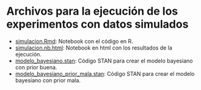 # Archivos para la ejecución de los experimentos con datos simulados

* [simulacion.Rmd](simulacion.Rmd): Notebook con el código en R.
* [simulacion.nb.html](simulacion.nb.hmtl): Notebook en html con los resultados de la ejecución.
* [modelo_bayesiano.stan](modelo_bayesiano.stan): Código STAN para crear el modelo bayesiano con prior buena.
* [modelo_bayesiano_prior_mala.stan](modelo_bayesiano_prior_mala.stan): Código STAN para crear el modelo bayesiano con prior mala.
